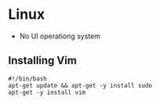 # Linux
- No UI operationg system


## Installing Vim
```shell
#!/bin/bash
apt-get update && apt-get -y install sudo
apt-get -y install vim
```


